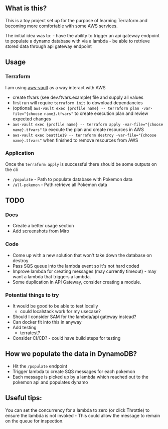 ## What is this?
This is a toy project set up for the purpose of learning Terraform and becoming more comfortable with some AWS services.

The initial idea was to:
    - have the ability to trigger an api gateway endpoint to populate a dynamo database with via a lambda
    - be able to retrieve stored data through api gateway endpoint

## Usage
### Terraform
I am using [aws-vault](https://github.com/99designs/aws-vault) as a way interact with AWS
- create tfvars (see dev.ftvars.example) file and supply all values
- first run will require `terraform init` to download dependancies
- (optional) `aws-vault exec {profile name} -- terraform plan -var-file="{choose name}.tfvars"` to create execution plan and review expected changes
- `aws-vault exec {profile name} -- terraform apply -var-file="{choose name}.tfvars"` to execute the plan and create resources in AWS
- `aws-vault exec beattie19 -- terraform destroy -var-file="{choose name}.tfvars"` when finished to remove resources from AWS

### Application
Once the `terraform apply` is successful there should be some outputs on the cli
- `/populate` - Path to populate database with Pokemon data
- `/all-pokemon` - Path retrieve all Pokemon data

## TODO
### Docs
- Create a better usage section
- Add screenshots from Miro

### Code
- Come up with a new solution that won't take down the database on destroy
- Pass SQS queue into the lambda event so it's not hard coded
- Improve lambda for creating messages (may currently timeout) - may want a lambda that triggers a lambda.
- Some duplication in API Gateway, consider creating a module.

### Potential things to try
- It would be good to be able to test locally
    - could localstack work for my usecase?
- Should I consider SAM for the lambda/api gateway instead?
- Can docker fit into this in anyway
- Add testing
  - terratest?
- Consider CI/CD? - could have build steps for testing

## How we populate the data in DynamoDB?
- Hit the `/populate` endpoint
- Trigger lambda to create SQS messages for each pokemon
- Each message is picked up by a lambda which reached out to the pokemon api and populates dynamo

## Useful tips:
You can set the concurrency for a lambda to zero (or click Throttle) to ensure the lambda is not invoked - This could allow the message to remain on the queue for inspection.
